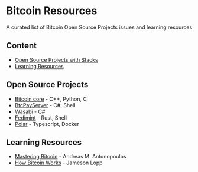 # Bitcoin Resources

A curated list of Bitcoin Open Source Projects issues and learning resources


## Content

- [Open Source Projects with Stacks](#open-source-projects)
- [Learning Resources](#learning-resources)



## Open Source Projects

* [Bitcoin core](https://github.com/bitcoin/bitcoin/issues) - C++, Python, C
* [BtcPayServer](https://github.com/btcpayserver/btcpayserver/issues) - C#, Shell
* [Wasabi](https://github.com/zkSNACKs/WalletWasabi/issues) - C#
* [Fedimint](https://github.com/fedimint/fedimint/issues) - Rust, Shell
* [Polar](https://github.com/jamaljsr/polar/issues) - Typescript, Docker



## Learning Resources

* [Mastering Bitcoin](https://github.com/bitcoinbook/bitcoinbook) - Andreas M. Antonopoulos
* [How Bitcoin Works](https://www.lopp.net/bitcoin-information.html) - Jameson Lopp

